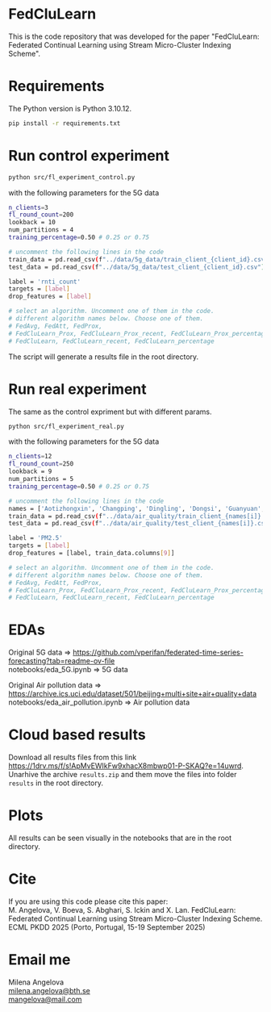 # FedCluLearn
This is the code repository that was developed for the paper "FedCluLearn: Federated Continual Learning using Stream Micro-Cluster Indexing Scheme".

# Requirements
The Python version is Python 3.10.12.
```bash
pip install -r requirements.txt
```

# Run control experiment
```bash
python src/fl_experiment_control.py
```
with the following parameters for the 5G data 
```bash
n_clients=3
fl_round_count=200
lookback = 10  
num_partitions = 4 
training_percentage=0.50 # 0.25 or 0.75

# uncomment the following lines in the code
train_data = pd.read_csv(f"../data/5g_data/train_client_{client_id}.csv")
test_data = pd.read_csv(f"../data/5g_data/test_client_{client_id}.csv")

label = 'rnti_count'
targets = [label]
drop_features = [label]

# select an algorithm. Uncomment one of them in the code.
# different algorithm names below. Choose one of them.
# FedAvg, FedAtt, FedProx, 
# FedCluLearn_Prox, FedCluLearn_Prox_recent, FedCluLearn_Prox_percentage
# FedCluLearn, FedCluLearn_recent, FedCluLearn_percentage
```
The script will generate a results file in the root directory.

# Run real experiment
The same as the control expriment but with different params.
```bash
python src/fl_experiment_real.py
```
with the following parameters for the 5G data 
```bash
n_clients=12
fl_round_count=250
lookback = 9
num_partitions = 5 
training_percentage=0.50 # 0.25 or 0.75

# uncomment the following lines in the code
names = ['Aotizhongxin', 'Changping', 'Dingling', 'Dongsi', 'Guanyuan', 'Gucheng', 'Huairou', 'Nongzhanguan', 'Shunyi', 'Tiantan', 'Wanliu', 'Wanshouxigong']
train_data = pd.read_csv(f"../data/air_quality/train_client_{names[i]}.csv")
test_data = pd.read_csv(f"../data/air_quality/test_client_{names[i]}.csv")

label = 'PM2.5'
targets = [label]
drop_features = [label, train_data.columns[9]]

# select an algorithm. Uncomment one of them in the code.
# different algorithm names below. Choose one of them.
# FedAvg, FedAtt, FedProx, 
# FedCluLearn_Prox, FedCluLearn_Prox_recent, FedCluLearn_Prox_percentage
# FedCluLearn, FedCluLearn_recent, FedCluLearn_percentage
```
# EDAs
Original 5G data => https://github.com/vperifan/federated-time-series-forecasting?tab=readme-ov-file \
notebooks/eda_5G.ipynb => 5G data 

Original Air pollution data => https://archive.ics.uci.edu/dataset/501/beijing+multi+site+air+quality+data
notebooks/eda_air_pollution.ipynb => Air pollution data

# Cloud based results
Download all results files from this link https://1drv.ms/f/s!ApMvEWIkFw9xhacX8mbwp01-P-SKAQ?e=14uwrd. \
Unarhive the archive ```results.zip``` and them move the files into folder ```results``` in the root directory.

# Plots
All results can be seen visually in the notebooks that are in the root directory.

# Cite
If you are using this code please cite this paper: \
M. Angelova, V. Boeva, S. Abghari, S. Ickin and X. Lan. FedCluLearn: Federated Continual Learning using Stream Micro-Cluster Indexing Scheme. ECML PKDD 2025 (Porto, Portugal, 15-19 September 2025)

# Email me
Milena Angelova \
milena.angelova@bth.se \
mangelova@mail.com


